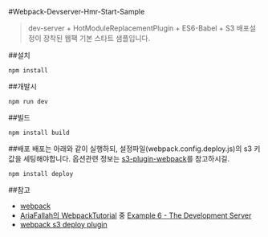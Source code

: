 #Webpack-Devserver-Hmr-Start-Sample
> dev-server + HotModuleReplacementPlugin + ES6-Babel + S3 배포설정이 장착된 웹팩 기본 스타트 샘플입니다.

##설치
```
npm install
```

##개발시
```
npm run dev
```

##빌드
```
npm install build
```

##배포
배포는 아래와 같이 실행하되, 설정파일(webpack.config.deploy.js)의 s3 키값을 세팅해야합니다. 옵션관련 정보는 [s3-plugin-webpack](https://github.com/MikaAK/s3-plugin-webpack)를 참고하시길.
```
npm install deploy
```

##참고
- [webpack](http://webpack.github.io/)
- [AriaFallah의  WebpackTutorial](https://github.com/AriaFallah/WebpackTutorial/tree/master/part1) 중 [Example 6 - The Development Server](https://github.com/AriaFallah/WebpackTutorial/tree/master/part1/example)
- [webpack s3 deploy plugin](https://github.com/MikaAK/s3-plugin-webpack)
